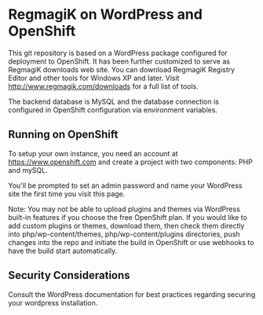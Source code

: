 RegmagiK on WordPress and OpenShift
======================================

This git repository is based on a WordPress package configured for deployment to OpenShift.  It has been further customized
to serve as RegmagiK downloads web site.  You can download RegmagiK Registry Editor and other tools for Windows XP and later. Visit http://www.regmagik.com/downloads for a full list of tools.

The backend database is MySQL and the database connection is configured in OpenShift configuration via environment variables.


Running on OpenShift
----------------------------

To setup your own instance, you need an account at https://www.openshift.com and create a project with two components: PHP and mySQL. 

You'll be prompted to set an admin password and name your WordPress site the first time you visit this
page.

Note: You may not be able to upload plugins and themes via WordPress built-in features if you choose the free OpenShift plan.  If you would like to add custom plugins or themes, download them, then check them directly into php/wp-content/themes, php/wp-content/plugins directories, push changes into the repo and initiate the build in OpenShift or use webhooks to have the build start automatically.

Security Considerations
-----------------------
Consult the WordPress documentation for best practices regarding securing your wordpress installation.  
